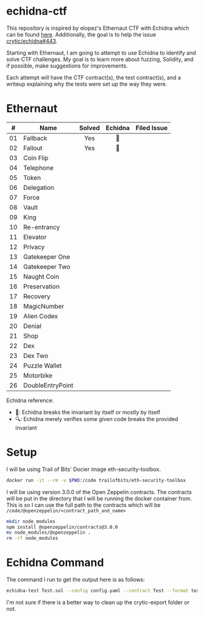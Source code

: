 # echidna-ctf
This repository is inspired by elopez's Ethernaut CTF with Echidna which can be found [here](https://github.com/elopez/echidna-ethernaut).  Additionally, the goal is to help the issue [crytic/echidna#443](https://github.com/crytic/echidna/issues/433). 

Starting with Ethernaut, I am going to attempt to use Echidna to identify and solve CTF challenges. My goal is to learn more about fuzzing, Solidity, and if possible, make suggestions for improvements.

Each attempt will have the CTF contract(s), the test contract(s), and a writeup explaining why the tests were set up the way they were. 

# Ethernaut

| \#  | Name             | Solved | Echidna  | Filed Issue |
| --- | ---------------- |:------:|:--------:| ----------- |
| 01  | Fallback         |  Yes   | :muscle: |             |
| 02  | Fallout          |  Yes   | :muscle: |             |
| 03  | Coin Flip        |        |          |             |
| 04  | Telephone        |        |          |             |
| 05  | Token            |        |          |             |
| 06  | Delegation       |        |          |             |
| 07  | Force            |        |          |             |
| 08  | Vault            |        |          |             |
| 09  | King             |        |          |             |
| 10  | Re-entrancy      |        |          |             |
| 11  | Elevator         |        |          |             |
| 12  | Privacy          |        |          |             |
| 13  | Gatekeeper One   |        |          |             |
| 14  | Gatekeeper Two   |        |          |             |
| 15  | Naught Coin      |        |          |             |
| 16  | Preservation     |        |          |             |
| 17  | Recovery         |        |          |             |
| 18  | MagicNumber      |        |          |             |
| 19  | Alien Codex      |        |          |             |
| 20  | Denial           |        |          |             |
| 21  | Shop             |        |          |             |
| 22  | Dex              |        |          |             |
| 23  | Dex Two          |        |          |             |
| 24  | Puzzle Wallet    |        |          |             |
| 25  | Motorbike        |        |          |             |
| 26  | DoubleEntryPoint |        |          |             |

Echidna reference:
 * :muscle:: Echidna breaks the invariant by itself or mostly by itself
 * :mag:: Echidna merely verifies some given code breaks the provided invariant

# Setup 
I will be using Trail of Bits' Docier image eth-security-toolbox.

```bash
docker run -it --rm -v $PWD:/code trailofbits/eth-security-toolbox
```

I will be using version 3.0.0 of the Open Zeppelin contracts. The contracts will be put in the directory that I will be running the docker container from. This is so I can use the full path to the contracts which will be `/code/@openzeppelin/<contract_path_and_name>`

```bash
mkdir node_modules
npm install @openzeppelin/contracts@3.0.0
mv node_modules/@openzeppelin .
rm -rf node_modules
```

# Echidna Command
The command I run to get the output here is as follows:
```bash
echidna-test Test.sol --config config.yaml --contract Test --format text | tee echidna-text-run.log && rm -rf crytic-export/
```

I'm not sure if there is a better way to clean up the crytic-export folder or not. 